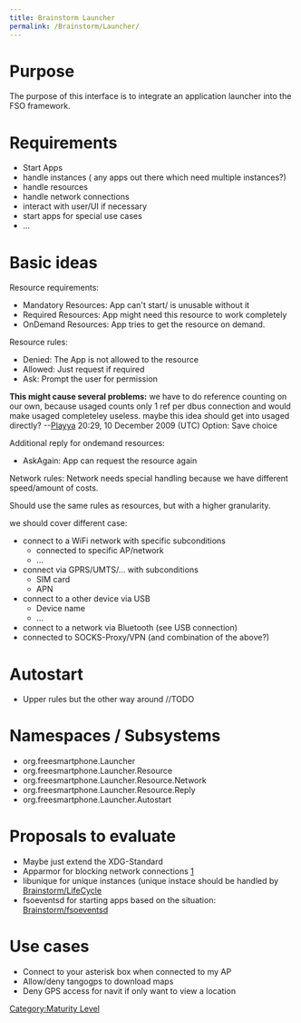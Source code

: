 ```yaml
---
title: Brainstorm Launcher
permalink: /Brainstorm/Launcher/
---
```


Purpose
=======

The purpose of this interface is to integrate an application launcher into the FSO framework.

Requirements
============

-   Start Apps
-   handle instances ( any apps out there which need multiple instances?)
-   handle resources
-   handle network connections
-   interact with user/UI if necessary
-   start apps for special use cases
-   ...

Basic ideas
===========

Resource requirements:

-   Mandatory Resources: App can't start/ is unusable without it
-   Required Resources: App might need this resource to work completely
-   OnDemand Resources: App tries to get the resource on demand.

Resource rules:

-   Denied: The App is not allowed to the resource
-   Allowed: Just request if required
-   Ask: Prompt the user for permission

**This might cause several problems:** we have to do reference counting on our own, because usaged counts only 1 ref per dbus connection and would make usaged completeley useless. maybe this idea should get into usaged directly? --[Playya](/User:Playya "wikilink") 20:29, 10 December 2009 (UTC) Option: Save choice

Additional reply for ondemand resources:

-   AskAgain: App can request the resource again

Network rules: Network needs special handling because we have different speed/amount of costs.

Should use the same rules as resources, but with a higher granularity.

we should cover different case:

-   connect to a WiFi network with specific subconditions
    -   connected to specific AP/network
    -   ...
-   connect via GPRS/UMTS/... with subconditions
    -   SIM card
    -   APN
-   connect to a other device via USB
    -   Device name
    -   ...
-   connect to a network via Bluetooth (see USB connection)
-   connected to SOCKS-Proxy/VPN (and combination of the above?)

Autostart
=========

-   Upper rules but the other way around //TODO

Namespaces / Subsystems
=======================

-   org.freesmartphone.Launcher
-   org.freesmartphone.Launcher.Resource
-   org.freesmartphone.Launcher.Resource.Network
-   org.freesmartphone.Launcher.Resource.Reply
-   org.freesmartphone.Launcher.Autostart

Proposals to evaluate
=====================

-   Maybe just extend the XDG-Standard
-   Apparmor for blocking network connections [1](http://forge.novell.com/modules/xfmod/project/?apparmor)
-   libunique for unique instances (unique instace should be handled by [Brainstorm/LifeCycle](/Brainstorm/LifeCycle "wikilink")
-   fsoeventsd for starting apps based on the situation: [Brainstorm/fsoeventsd](/Brainstorm/fsoeventsd "wikilink")

Use cases
=========

-   Connect to your asterisk box when connected to my AP
-   Allow/deny tangogps to download maps
-   Deny GPS access for navit if only want to view a location

[Category:Maturity Level](/Category:Maturity_Level "wikilink")